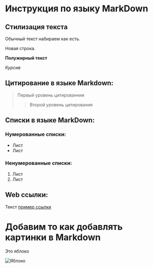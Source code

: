# Инструкция по языку MarkDown

## Стилизация текста

Обычный текст набираем как есть.

Новая строка.

**Полужирный текст**

*Курсив*

## Цитирование в языке Markdown:

> Первый уровень цитированния
>> Второй уровень цитирования

## Списки в языке MarkDown:

### Нумерованные списки:

* Лист
* Лист

### Ненумерованные списки:
 
 1. Лист
 2. Лист

 ## Web ссылки:
 Текст [пример ссылки](http.example.com "Всплывающая подсказка")

 # Добавим то как добавлять картинки в Markdown

 Это яблоко

 ![Яблоко](apple.png)